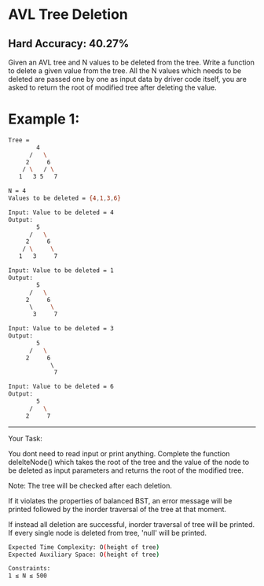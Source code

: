 # AVL Tree Deletion
## Hard    Accuracy: 40.27%

<p>Given an AVL tree and N values to be deleted from the tree. Write a function to delete a given value from the tree. All the N values which needs to be deleted are passed one by one as input data by driver code itself, you are asked to return the root of modified tree after deleting the value.</p>


# Example 1:

```bash
Tree = 
        4
      /   \
     2     6
    / \   / \  
   1   3 5   7

N = 4
Values to be deleted = {4,1,3,6}

Input: Value to be deleted = 4
Output:
        5    
      /   \
     2     6
    / \     \  
   1   3     7

Input: Value to be deleted = 1
Output:
        5    
      /   \
     2     6
      \     \  
       3     7

Input: Value to be deleted = 3
Output:
        5    
      /   \
     2     6
            \  
             7

Input: Value to be deleted = 6
Output:
        5    
      /   \
     2     7
```

<hr>


<span>Your Task:</span>
<p>You dont need to read input or print anything. Complete the function delelteNode() which takes the root of the tree and the value of the node to be deleted as input parameters and returns the root of the modified tree.</p>

<p>Note: The tree will be checked after each deletion.</p> 
<p>If it violates the properties of balanced BST, an error message will be printed followed by the inorder traversal of the tree at that moment.</p>
<p>If instead all deletion are successful, inorder traversal of tree will be printed.
If every single node is deleted from tree, 'null' will be printed.</p>


```bash
Expected Time Complexity: O(height of tree)
Expected Auxiliary Space: O(height of tree)

Constraints:
1 ≤ N ≤ 500
```
